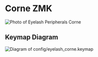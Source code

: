 # Corne ZMK

![Photo of Eyelash Peripherals Corne](https://ae01.alicdn.com/kf/Sa797fee25edd44248fbfdb0e13d44e00B.jpg)

## Keymap Diagram

![Diagram of config/eyelash_corne.keymap](keymap-drawer/eyelash_corne.svg "generated by @caksoylar's Keymap Drawer")

